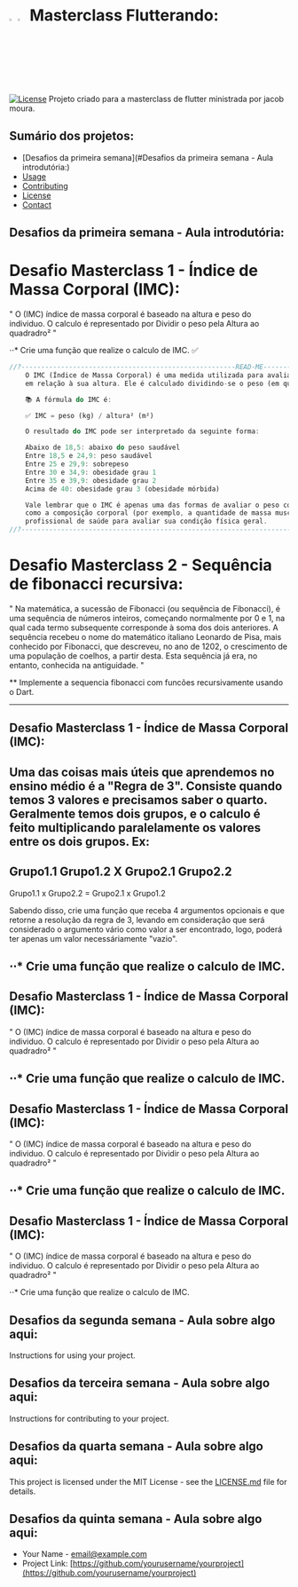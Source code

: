 # <img src="https://terminalroot.com.br/assets/img/dart/flutter-dart.jpg"  width="3%" height="3%"><img src="https://upload.wikimedia.org/wikipedia/en/thumb/0/05/Flag_of_Brazil.svg/640px-Flag_of_Brazil.svg.png"  width="3%" height="3%"> Masterclass Flutterando:

[![License](https://img.shields.io/badge/License-MIT-blue.svg)](https://opensource.org/licenses/MIT)
Projeto criado para a masterclass de flutter ministrada por jacob moura.


## Sumário dos projetos:

- [Desafios da primeira semana](#Desafios da primeira semana - Aula introdutória:)
- [Usage](#usage)
- [Contributing](#contributing)
- [License](#license)
- [Contact](#contact)


## <strong> Desafios da primeira semana - Aula introdutória:</strong>

# Desafio Masterclass 1 - Índice de Massa Corporal (IMC):
" O (IMC) índice de massa corporal é baseado na altura e peso do individuo.
O calculo é representado por Dividir o peso pela Altura ao quadradro² "

⋅⋅* Crie uma função que realize o calculo de IMC. ✅

```Dart
//?------------------------------------------------------READ-ME----------------------------------------------------------------------------
    O IMC (Índice de Massa Corporal) é uma medida utilizada para avaliar se uma pessoa está dentro de um peso considerado saudável
    em relação à sua altura. Ele é calculado dividindo-se o peso (em quilogramas) pela altura (em metros) elevada ao quadrado.

    📚 A fórmula do IMC é:

    ✅ IMC = peso (kg) / altura² (m²)

    O resultado do IMC pode ser interpretado da seguinte forma:

    Abaixo de 18,5: abaixo do peso saudável
    Entre 18,5 e 24,9: peso saudável
    Entre 25 e 29,9: sobrepeso
    Entre 30 e 34,9: obesidade grau 1
    Entre 35 e 39,9: obesidade grau 2
    Acima de 40: obesidade grau 3 (obesidade mórbida)

    Vale lembrar que o IMC é apenas uma das formas de avaliar o peso corporal e não leva em consideração outros fatores importantes,
    como a composição corporal (por exemplo, a quantidade de massa muscular versus gordura). Por isso, é sempre importante consultar um
    profissional de saúde para avaliar sua condição física geral.
//?-----------------------------------------------------------------------------------------------------------------------------------------
```

# Desafio Masterclass 2 - Sequência de fibonacci recursiva:

" Na matemática, a sucessão de Fibonacci (ou sequência de Fibonacci), é uma sequência de números inteiros, começando normalmente por 0 e 1, na qual cada termo subsequente corresponde à soma dos dois anteriores. A sequência recebeu o nome do matemático italiano Leonardo de Pisa, mais conhecido por Fibonacci, que descreveu, no ano de 1202, o crescimento de uma população de coelhos, a partir desta. Esta sequência já era, no entanto, conhecida na antiguidade. "

** Implemente a sequencia fibonacci com funcões recursivamente usando o Dart.

--------------------------------------------------------
Desafio Masterclass 1 - Índice de Massa Corporal (IMC):
------------------------
Uma das coisas mais úteis que aprendemos no ensino médio é a "Regra de 3".
Consiste quando temos 3 valores e precisamos saber o quarto.
Geralmente temos dois grupos, e o calculo é feito multiplicando paralelamente os valores entre os dois grupos. Ex:
--
Grupo1.1             Grupo1.2
                   X
Grupo2.1            Grupo2.2
--
Grupo1.1 x Grupo2.2 = Grupo2.1 x Grupo1.2

Sabendo disso, crie uma função que receba 4 argumentos opcionais e que retorne a resolução da regra de 3, levando em consideração que será considerado o argumento vário como valor a ser encontrado, logo, poderá ter apenas um valor necessáriamente "vazio".

⋅⋅* Crie uma função que realize o calculo de IMC.
--------------------------------------------------------
Desafio Masterclass 1 - Índice de Massa Corporal (IMC):
------------------------
" O (IMC) índice de massa corporal é baseado na altura e peso do individuo.
O calculo é representado por Dividir o peso pela Altura ao quadradro² "

⋅⋅* Crie uma função que realize o calculo de IMC.
--------------------------------------------------------
Desafio Masterclass 1 - Índice de Massa Corporal (IMC):
------------------------
" O (IMC) índice de massa corporal é baseado na altura e peso do individuo.
O calculo é representado por Dividir o peso pela Altura ao quadradro² "

⋅⋅* Crie uma função que realize o calculo de IMC.
--------------------------------------------------------
Desafio Masterclass 1 - Índice de Massa Corporal (IMC):
------------------------
" O (IMC) índice de massa corporal é baseado na altura e peso do individuo.
O calculo é representado por Dividir o peso pela Altura ao quadradro² "

⋅⋅* Crie uma função que realize o calculo de IMC.



## Desafios da segunda semana - Aula sobre algo aqui:

Instructions for using your project.

## Desafios da terceira semana - Aula sobre algo aqui:

Instructions for contributing to your project.

## Desafios da quarta semana - Aula sobre algo aqui:

This project is licensed under the MIT License - see the [LICENSE.md](LICENSE.md) file for details.

## Desafios da quinta semana - Aula sobre algo aqui:

- Your Name - [email@example.com](mailto:email@example.com)
- Project Link: [https://github.com/yourusername/yourproject](https://github.com/yourusername/yourproject)
